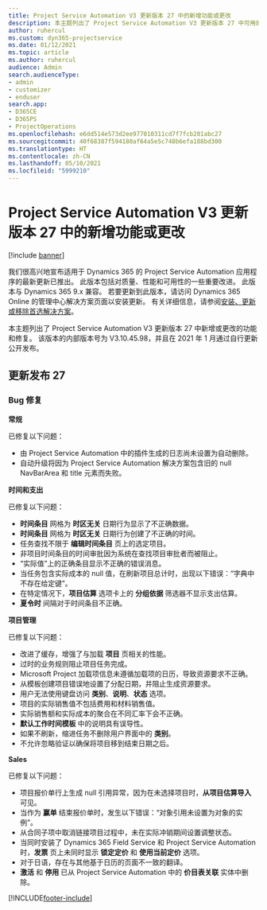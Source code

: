 ```yaml
---
title: Project Service Automation V3 更新版本 27 中的新增功能或更改
description: 本主题列出了 Project Service Automation V3 更新版本 27 中可用的功能和修复。
author: ruhercul
ms.custom: dyn365-projectservice
ms.date: 01/12/2021
ms.topic: article
ms.author: ruhercul
audience: Admin
search.audienceType:
- admin
- customizer
- enduser
search.app:
- D365CE
- D365PS
- ProjectOperations
ms.openlocfilehash: e6dd514e573d2ee977010311cd7f7fcb201abc27
ms.sourcegitcommit: 40f68387f594180af64a5e5c748b6efa188bd300
ms.translationtype: HT
ms.contentlocale: zh-CN
ms.lasthandoff: 05/10/2021
ms.locfileid: "5999210"
---
```

# <a name="whats-new-or-changed-in-project-service-automation-update-release-27-v3"></a>Project Service Automation V3 更新版本 27 中的新增功能或更改

[!include [banner](../includes/psa-now-project-operations.md)]

我们很高兴地宣布适用于 Dynamics 365 的 Project Service Automation 应用程序的最新更新已推出。 此版本包括对质量、性能和可用性的一些重要改进。 此版本与 Dynamics 365 9.x 兼容。 若要更新到此版本，请访问 Dynamics 365 Online 的管理中心解决方案页面以安装更新。 有关详细信息，请参阅[安装、更新或移除首选解决方案](/power-platform/admin/install-remove-preferred-solution)。

本主题列出了 Project Service Automation V3 更新版本 27 中新增或更改的功能和修复。 该版本的内部版本号为 V3.10.45.98，并且在 2021 年 1 月通过自行更新公开发布。

## <a name="update-release-27"></a>更新发布 27

### <a name="bug-fixes"></a>Bug 修复

**常规**

已修复以下问题：

- 由 Project Service Automation 中的插件生成的日志尚未设置为自动删除。
- 自动升级将因为 Project Service Automation 解决方案包含旧的 null NavBarArea 和 title 元素而失败。

**时间和支出**

已修复以下问题：

- **时间条目** 网格为 **时区无关** 日期行为显示了不正确数据。
- **时间条目** 网格为 **时区无关** 日期行为创建了不正确的时间。
- 任务查找不限于 **编辑时间条目** 页上的选定项目。
- 非项目时间条目的时间审批因为系统在查找项目审批者而被阻止。
- “实际值”上的正确条目显示不正确的错误消息。
- 当任务包含实际成本的 null 值，在刷新项目总计时，出现以下错误：“字典中不存在给定键”。
- 在特定情况下，**项目估算** 选项卡上的 **分组依据** 筛选器不显示支出估算。
- **夏令时** 间隔对于时间条目不正确。

**项目管理**

已修复以下问题：

- 改进了缓存，增强了与加载 **项目** 页相关的性能。
- 过时的业务规则阻止项目任务完成。
- Microsoft Project 加载项信息未遵循加载项的日历，导致资源要求不正确。
- 从模板创建项目错误地设置了分配日期，并阻止生成资源要求。
- 用户无法使用键盘访问 **类别**、**说明**、**状态** 选项。
- 项目的实际销售值不包括费用和材料销售值。
- 实际销售额和实际成本的聚合在不同汇率下会不正确。
- **默认工作时间模板** 中的说明具有误导性。
- 如果不刷新，缩进任务不删除用户界面中的 **类别**。
- 不允许忽略验证以确保将项目移到结束日期之后。

**Sales**

已修复以下问题：

- 项目报价单行上生成 null 引用异常，因为在未选择项目时，**从项目估算导入** 可见。
- 当作为 **赢单** 结束报价单时，发生以下错误：“对象引用未设置为对象的实例”。
- 从合同子项中取消链接项目过程中，未在实际冲销期间设置调整状态。
- 当同时安装了 Dynamics 365 Field Service 和 Project Service Automation 时，**发票** 页上未同时显示 **锁定定价** 和 **使用当前定价** 选项。
- 对于日语，存在与其他基于日历的页面不一致的翻译。
- **激活** 和 **停用** 已从 Project Service Automation 中的 **价目表关联** 实体中删除。


[!INCLUDE[footer-include](../includes/footer-banner.md)]